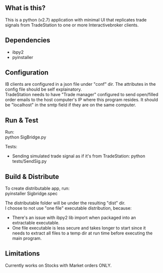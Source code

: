 ## What is this?
This is a python (v2.7) application with minimal UI that replicates trade signals from TradeStation to one or more Interactivebroker clients.

## Dependencies
- ibpy2
- pyinstaller

## Configuration
IB clients are configured in a json file under "conf" dir. 
The attributes in the config file should be self explainatory.  
TradeStation needs to have "Trade manager" configured to send open/filled order emails to the host computer's IP where this program resides.  It should be "localhost" in the smtp field if they are on the same computer.

## Run & Test
Run:  
python SigBridge.py

Tests:  
- Sending simulated trade signal as if it's from TradeStation: python tests/SendSig.py 

## Build & Distribute
To create distributable app, run:  
pyinstaller Sigbridge.spec

The distributable folder will be under the resulting "dist" dir.  
I choose to not use "one file" executable distribution, because: 
- There's an issue with ibpy2 lib import when packaged into an extractable executable.
- One file executable is less secure and takes longer to start since it needs to extract all files to a temp dir at run time before executing the main program.

## Limitations
Currently works on Stocks with Market orders ONLY.
